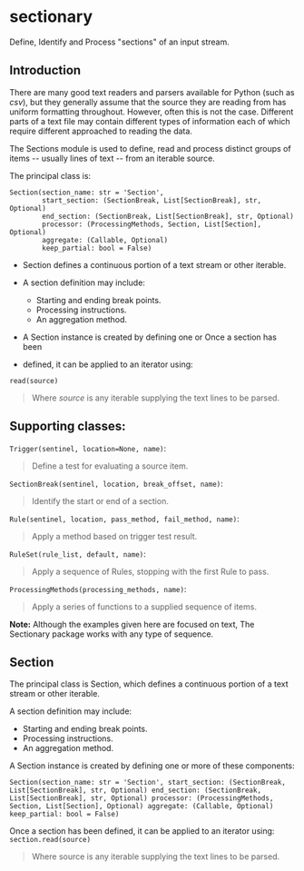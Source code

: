 # sectionary

Define, Identify and Process "sections" of an input stream.

## Introduction

There are many good text readers and parsers available for Python
(such as *csv*), but they generally assume that the source they are reading
from has uniform formatting throughout.  However, often this is not the case.
Different parts  of a text file may contain different types of information each
of which require different approached to reading the data.

The Sections module is used to define, read and process distinct groups of items
 -- usually lines of text -- from an iterable source.

The principal class is:

    Section(section_name: str = 'Section',
            start_section: (SectionBreak, List[SectionBreak], str, Optional)
            end_section: (SectionBreak, List[SectionBreak], str, Optional)
            processor: (ProcessingMethods, Section, List[Section], Optional)
            aggregate: (Callable, Optional)
            keep_partial: bool = False)

- Section defines a continuous portion of a text stream or other iterable.

- A section definition may include:

    - Starting and ending break points.
    - Processing instructions.
    - An aggregation method.

- A Section instance is created by defining one or Once a section has been
- defined, it can be applied to an iterator using:

`read(source)`
> Where
> *source* is any iterable supplying the text lines to be parsed.

## Supporting classes:

`Trigger(sentinel, location=None, name)`:
> Define a test for evaluating a source item.

`SectionBreak(sentinel, location, break_offset, name)`:
> Identify the start or end of a section.

`Rule(sentinel, location, pass_method, fail_method, name)`:
> Apply a method based on trigger test result.

`RuleSet(rule_list, default, name)`:
> Apply a sequence of Rules, stopping with the first Rule to pass.

`ProcessingMethods(processing_methods, name)`:
> Apply a series of functions to a supplied sequence of items.

**Note:** Although the examples given here are focused on text, The Sectionary
package works with any type of sequence.

## Section

The principal class is Section, which defines a continuous portion of a text
stream or other iterable.

A section definition may include:

- Starting and ending break points.
- Processing instructions.
- An aggregation method.

A Section instance is created by defining one or more of these components:

   `Section(section_name: str = 'Section',
            start_section: (SectionBreak, List[SectionBreak], str, Optional)
            end_section: (SectionBreak, List[SectionBreak], str, Optional)
            processor: (ProcessingMethods, Section, List[Section], Optional)
            aggregate: (Callable, Optional)
            keep_partial: bool = False)`

Once a section has been defined, it can be applied to an iterator using:
`section.read(source)`
> Where source is any iterable supplying the text lines to be parsed.
